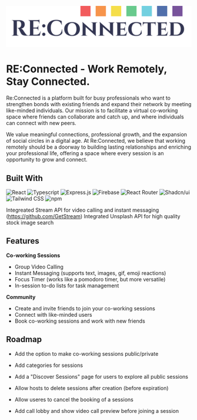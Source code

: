 ![alt text](/src/assets/logo-dark.png)

# RE:Connected - Work Remotely, Stay Connected.

Re:Connected is a platform built for busy professionals who want to strengthen bonds with existing friends and expand their network by meeting like-minded individuals. Our mission is to facilitate a virtual co-working space where friends can collaborate and catch up, and where individuals can connect with new peers. 

We value meaningful connections, professional growth, and the expansion of social circles in a digital age. At Re:Connected, we believe that working remotely should be a doorway to building lasting relationships and enriching your professional life, offering a space where every session is an opportunity to grow and connect.


## Built With
![React](https://img.shields.io/badge/React-61DAFB.svg?style=for-the-badge&logo=React&logoColor=black)
![Typescript](https://img.shields.io/badge/TypeScript-3178C6.svg?style=for-the-badge&logo=TypeScript&logoColor=white)
![Express.js](https://img.shields.io/badge/Express-000000.svg?style=for-the-badge&logo=Express&logoColor=white)
![Firebase](https://img.shields.io/badge/Firebase-FFCA28.svg?style=for-the-badge&logo=Firebase&logoColor=black)
![React Router](https://img.shields.io/badge/React%20Router-CA4245.svg?style=for-the-badge&logo=React-Router&logoColor=white)
![Shadcn/ui](https://img.shields.io/badge/shadcn/ui-000000.svg?style=for-the-badge&logo=shadcn/ui&logoColor=white)
![Tailwind CSS](https://img.shields.io/badge/Tailwind%20CSS-06B6D4.svg?style=for-the-badge&logo=Tailwind-CSS&logoColor=white)
![npm](https://img.shields.io/badge/npm-CB3837.svg?style=for-the-badge&logo=npm&logoColor=white)

Integreated Stream API for video calling and instant messaging (https://github.com/GetStream)
Integrated Unsplash API for high quality stock image search

## Features

**Co-working Sessions**

- Group Video Calling
- Instant Messaging (supports text, images, gif, emoji reactions)
- Focus Timer (works like a pomodoro timer, but more versatile)
- In-session to-do lists for task management

**Community**
- Create and invite friends to join your co-working sessions
- Connect with like-minded users
- Book co-working sessions and work with new friends


## Roadmap

- Add the option to make co-working sessions public/private

- Add categories for sessions

- Add a "Discover Sessions" page for users to explore all public sessions

- Allow hosts to delete sessions after creation (before expiration)

- Allow useres to cancel the booking of a sessions

- Add call lobby and show video call preview before joining a session
